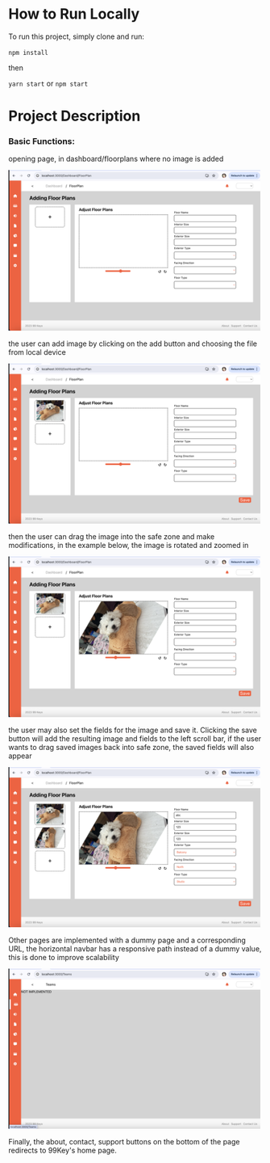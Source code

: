 # How to Run Locally

To run this project, simply clone and run:

`npm install`

then 

`yarn start` or `npm start`

# Project Description

### Basic Functions:

opening page, in dashboard/floorplans where no image is added

<img width=500 src="https://github.com/pxlin-09/99keys/blob/main/screenshots/ss1.png"/>

the user can add image by clicking on the add button and choosing the file from local device

<img width=500 src="https://github.com/pxlin-09/99keys/blob/main/screenshots/ss2.png"/>

then the user can drag the image into the safe zone and make modifications, in the example below, the image is rotated and zoomed in

<img width=500 src="https://github.com/pxlin-09/99keys/blob/main/screenshots/ss3.png"/>

the user may also set the fields for the image and save it. Clicking the save button will add the resulting image and fields to the left scroll bar, if the user wants to drag saved images back into safe zone, the saved fields will also appear

<img width=500 src="https://github.com/pxlin-09/99keys/blob/main/screenshots/ss4.png"/>

Other pages are implemented with a dummy page and a corresponding URL, the horizontal navbar has a responsive path instead of a dummy value, this is done to improve scalability

<img width=500 src="https://github.com/pxlin-09/99keys/blob/main/screenshots/ss5.png"/>

Finally, the about, contact, support buttons on the bottom of the page redirects to 99Key's home page.
